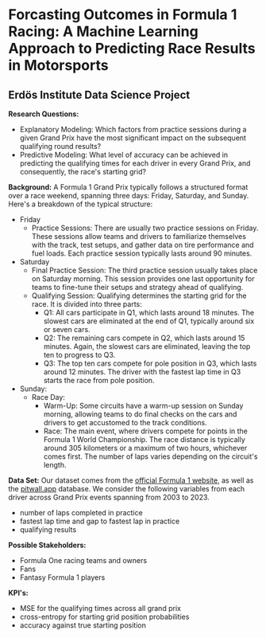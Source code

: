 # Forcasting Outcomes in Formula 1 Racing: A Machine Learning Approach to Predicting Race Results in Motorsports 
## Erdös Institute Data Science Project

**Research Questions:**

- Explanatory Modeling: Which factors from practice sessions during a given Grand Prix have the most significant impact on the subsequent qualifying round results?
- Predictive Modeling: What level of accuracy can be achieved in predicting the qualifying times for each driver in every Grand Prix, and consequently, the race's starting grid? 

**Background:** A Formula 1 Grand Prix typically follows a structured format over a race weekend, spanning three days: Friday, Saturday, and Sunday. Here's a breakdown of the typical structure:
  - Friday
    - Practice Sessions: There are usually two practice sessions on Friday. These sessions allow teams and drivers to familiarize themselves with the track, test setups, and gather data on tire performance and fuel loads. Each practice session typically lasts around 90 minutes.
  - Saturday
    - Final Practice Session: The third practice session usually takes place on Saturday morning. This session provides one last opportunity for teams to fine-tune their setups and strategy ahead of qualifying.
    - Qualifying Session: Qualifying determines the starting grid for the race. It is divided into three parts:
      - Q1: All cars participate in Q1, which lasts around 18 minutes. The slowest cars are eliminated at the end of Q1, typically around six or seven cars.
      - Q2: The remaining cars compete in Q2, which lasts around 15 minutes. Again, the slowest cars are eliminated, leaving the top ten to progress to Q3.
      - Q3: The top ten cars compete for pole position in Q3, which lasts around 12 minutes. The driver with the fastest lap time in Q3 starts the race from pole position.
  - Sunday:
    - Race Day:
      - Warm-Up: Some circuits have a warm-up session on Sunday morning, allowing teams to do final checks on the cars and drivers to get accustomed to the track conditions.
      - Race: The main event, where drivers compete for points in the Formula 1 World Championship. The race distance is typically around 305 kilometers or a maximum of two hours, whichever comes first. The number of laps varies depending on the circuit's length.

**Data Set:** Our dataset comes from the [official Formula 1 website](https://www.formula1.com), as well as the [pitwall.app](https://pitwall.app/) database. We consider the following variables from each driver across Grand Prix events spanning from 2003 to 2023.
  - number of laps completed in practice
  - fastest lap time and gap to fastest lap in practice
  - qualifying results

**Possible Stakeholders:** 
  - Formula One racing teams and owners
  - Fans
  - Fantasy Formula 1 players

**KPI's:**
  - MSE for the qualifying times across all grand prix
  - cross-entropy for starting grid position probabilities
  - accuracy against true starting position
